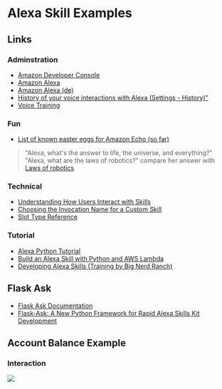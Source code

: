 # Alexa Skill Examples

## Links
### Adminstration
* <a href="https://developer.amazon.com" target="_blank">Amazon Developer Console</a>
* <a href="https://alexa.amazon.com" target="_blank">Amazon Alexa</a>
* <a href="https://alexa.amazon.de" target="_blank">Amazon Alexa (de)</a>
* <a href="https://alexa.amazon.de/spa/index.html?#settings/dialogs" target="_blank">History of your voice interactions with Alexa (Settings - History)"</a>
* <a href="https://www.amazon.com/gp/help/customer/display.html?nodeId=201601940" target="_blank">Voice Training</a>

### Fun
* <a href="https://www.reddit.com/r/amazonecho/comments/2v15fx/list_of_known_easter_eggs_for_amazon_echo_so_far" target="_blank">List of known easter eggs for Amazon Echo (so far)</a>
> "Alexa, what's the answer to life, the universe, and everything?"
> "Alexa, what are the laws of robotics?" compare her answer with <a href="https://en.wikipedia.org/wiki/Laws_of_robotics">Laws of robotics<a>

### Technical
* <a href="https://developer.amazon.com/public/solutions/alexa/alexa-skills-kit/docs/understanding-how-users-interact-with-skills#understanding-how-users-interact-with-skills" target="_blank">Understanding How Users Interact with Skills</a>
* <a href="https://developer.amazon.com/public/solutions/alexa/alexa-skills-kit/docs/choosing-the-invocation-name-for-an-alexa-skill#choosing-the-invocation-name-for-a-custom-skill" target="_blank">Choosing the Invocation Name for a Custom Skill</a>
* <a href="https://developer.amazon.com/public/solutions/alexa/alexa-skills-kit/docs/built-in-intent-ref/slot-type-reference#slot-type-reference" target="_blank">Slot Type Reference</a>

### Tutorial
* <a href="https://developer.amazon.com/de/alexa-skills-kit/alexa-skill-quick-start-tutorial" target="_blank">Alexa Python Tutorial</a>
* <a href="http://moduscreate.com/build-an-alexa-skill-with-python-and-aws-lambda" target="_blank">Build an Alexa Skill with Python and AWS Lambda</a>
* <a href="https://developer.amazon.com/de/alexa-skills-kit/big-nerd-ranch" target="_blank">Developing Alexa Skills (Training by Big Nerd Ranch)</a>

## Flask Ask
* <a href="https://flask-ask.readthedocs.io/en/latest" target="_blank">Flask Ask Documentation</a>
* [Flask-Ask: A New Python Framework for Rapid Alexa Skills Kit Development](https://developer.amazon.com/de/blogs/post/tx14r0iyygh3skt/flask-ask:-a-new-python-framework-for-rapid-alexa-skills-kit-development{:target="_blank"})

## Account Balance Example
### Interaction
<img src="https://rawgithub.com/marcsauter/alexa-skill-examples/master/images/interaction.svg">
